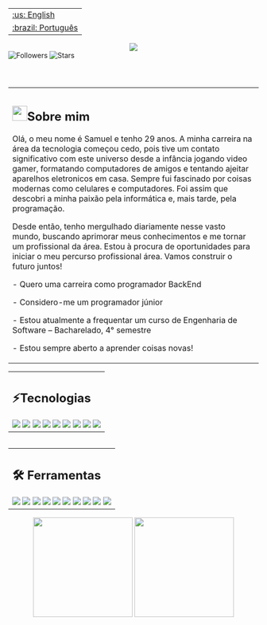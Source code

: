 <table align="right">
  <tr>
  <td>
   <a href="">:us: English</a>
  </td>
 </tr>
  <tr>
  <td>
   <a href="">:brazil: Português</a>
  </td>
 </tr>
</table>
<h2></h2>
<header>
 <div align="center">
  <img src="https://readme-typing-svg.herokuapp.com/?color=ff1659&size=35&center=true&vCenter=true&width=1000&lines=HELLO,+Dev_;Be+Welcome!+:%29_" />
 </div>
 <section align='left'>
  <img src="https://komarev.com/ghpvc/?username=samuelinfor&label=Profile%20views&color=ff33ff&style=flat" alt="Followers" />
  <img src="https://img.shields.io/github/stars/samuelinfor?affiliations=OWNER%2CCOLLABORATOR&color=ff33ff&style=flat" alt="Stars"/>
 </section>  
</header>
<main>
 <table>
  <tr>
   <td>
    <h2><img src="https://emojis.slackmojis.com/emojis/images/1531849430/4246/blob-sunglasses.gif?1531849430" width="30"/>Sobre mim</h2>
    <p>
Olá, o meu nome é Samuel e tenho 29 anos. A minha carreira na área da tecnologia começou cedo, pois tive um contato significativo com este universo desde a infância jogando video gamer, formatando computadores de  amigos e tentando ajeitar aparelhos eletronicos em casa. Sempre fui fascinado por coisas modernas como celulares e computadores. Foi assim que descobri a minha paixão pela informática e, mais tarde, pela programação.

Desde então, tenho mergulhado diariamente nesse vasto mundo, buscando aprimorar meus conhecimentos e me tornar um profissional da área. Estou à procura de oportunidades para iniciar o meu percurso profissional área. Vamos construir o futuro juntos!
    <p>- Quero uma carreira como programador BackEnd </p>
    <p>- Considero-me um programador júnior </p>
    <p>- Estou atualmente a frequentar um curso de Engenharia de Software – Bacharelado, 4° semestre</p>
    <p>- Estou sempre aberto a aprender coisas novas!</p>
   </td>
  </tr>
 </table>
  <table>
   <tr>
   <td> 
    <h2>⚡Tecnologias </h2>
    <img src="https://img.shields.io/badge/-HTML-0D1117?style=for-the-badge&logo=HTML5&logoColor=&labelColor=0D1117"/>
    <img src="https://img.shields.io/badge/-CSS-0D1117?style=for-the-badge&logo=CSS3&logoColor=1572B6&labelColor=0D1117"/>
    <img src="https://img.shields.io/badge/-JavaScript-0D1117?style=for-the-badge&logo=JavaScript&logoColor=&labelColor=0D1117"/>
    <img src="https://img.shields.io/badge/java-0D1117.svg?style=for-the-badge&logo=openjdk&logoColor=white"/>
    <img src="https://img.shields.io/badge/any_text-you_like-blue?logo=openjdk&logoColor=lightgreen" /> 
    <img src="https://img.shields.io/badge/-mysql-0D1117?style=for-the-badge&logo=mysql&labelColor=0D1117"/>
    <img src="https://img.shields.io/badge/Node.js-0D1117?style=for-the-badge&logo=node.js&logoColor=#adff2f" />
    <img src="https://img.shields.io/badge/angular-0D1117.svg?style=for-the-badge&logo=angular&logoColor=red" />
    <img src="https://img.shields.io/badge/JAVA Spring-0D1117?style=for-the-badge&logo=springboot&logoColor=#adff2f" />
   </td>
  </tr>
   <table/>
 <table align="center">
  <tr>
   <td>
    <h2>🛠 Ferramentas</h2>
    <img src="https://img.shields.io/badge/Canva-0D1117?style=for-the-badge&logo=canva&logoColor=1572B6&labelColor=0D1117">
    <img src="https://img.shields.io/badge/-GitHub-0D1117?style=for-the-badge&logo=github&logoColor=&labelColor=0D1117"/>
    <img src="https://img.shields.io/badge/-Debian-0D1117?style=for-the-badge&logo=debian&labelColor=0D1117"/>
    <img src="https://img.shields.io/badge/-Visual Studio Code-0D1117?style=for-the-badge&logo=visual-studio-code&logoColor=007ACC&labelColor=0D1117"/>
     <img src="https://img.shields.io/badge/IntelliJIDEA-0D1117.svg?style=for-the-badge&logo=intellij-idea&logoColor=white"/>
    <img src="https://img.shields.io/badge/-Git-0D1117?style=for-the-badge&logo=git&&logoColor=&labelColor=0D1117"/>
        <img src="https://img.shields.io/badge/figma-0D1117.svg?style=for-the-badge&logo=figma&logoColor=%2361DAFB"/>
     <img src="https://img.shields.io/badge/Notion-0D1117.svg?style=for-the-badge&logo=notion&logoColor=%2361DAFB"/>
     <img src="https://img.shields.io/badge/Trello-0D1117.svg?style=for-the-badge&logo=Trello&logoColor=white" />
     <img src="https://img.shields.io/badge/Google_chrome-0D1117?style=for-the-badge&logo=Google-chrome&logoColor=%2361DAFB"/>
   </td>
  </tr>
   <table/>
 <section align='center'>
  <img height="200px" src="https://github-readme-stats.vercel.app/api/top-langs/?username=samuelinfor&layout=compact&hide_border=true&&theme=dracula"/>
  <img height="200px" src="https://github-readme-stats.vercel.app/api?username=samuelinfor&layout=compact&hide_border=true&&theme=dracula"/>
 </section>
</main> 
